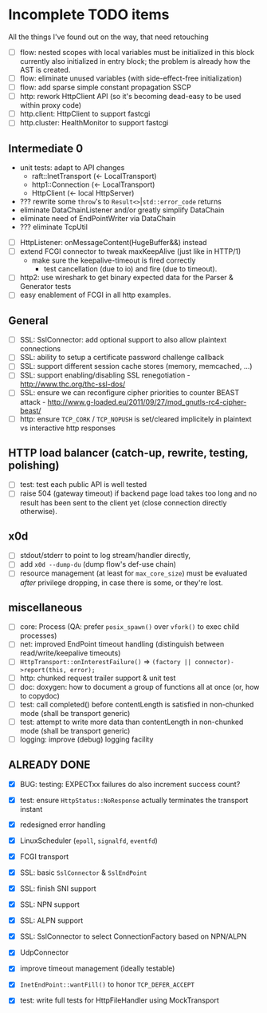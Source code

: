 
# Incomplete TODO items

All the things I've found out on the way, that need retouching

- [ ] flow: nested scopes with local variables must be initialized in this block
      currently also initialized in entry block;
      the problem is already how the AST is created.
- [ ] flow: eliminate unused variables (with side-effect-free initialization)
- [ ] flow: add sparse simple constant propagation SSCP
- [ ] http: rework HttpClient API (so it's becoming dead-easy to be used within proxy code)
- [ ] http.client: HttpClient to support fastcgi
- [ ] http.cluster: HealthMonitor to support fastcgi

## Intermediate 0

- unit tests: adapt to API changes
  - raft::InetTransport (<- LocalTransport)
  - http1::Connection (<- LocalTransport)
  - HttpClient (<- local HttpServer)
- ??? rewrite some `throw`'s to `Result<>`|`std::error_code` returns
- eliminate DataChainListener and/or greatly simplify DataChain
- eliminate need of EndPointWriter via DataChain
- ??? eliminate TcpUtil

- [ ] HttpListener: onMessageContent(HugeBuffer&&) instead
- [ ] extend FCGI connector to tweak maxKeepAlive (just like in HTTP/1)
  - make sure the keepalive-timeout is fired correctly
    - test cancellation (due to io) and fire (due to timeout).
- [ ] http2: use wireshark to get binary expected data for the Parser & Generator tests
- [ ] easy enablement of FCGI in all http examples.

## General

- [ ] SSL: SslConnector: add optional support to also allow plaintext connections
- [ ] SSL: ability to setup a certificate password challenge callback
- [ ] SSL: support different session cache stores (memory, memcached, ...)
- [ ] SSL: support enabling/disabling SSL renegotiation - http://www.thc.org/thc-ssl-dos/
- [ ] SSL: ensure we can reconfigure cipher priorities to counter BEAST attack - http://www.g-loaded.eu/2011/09/27/mod_gnutls-rc4-cipher-beast/
- [ ] http: ensure `TCP_CORK` / `TCP_NOPUSH` is set/cleared implicitely in plaintext vs interactive http responses

## HTTP load balancer (catch-up, rewrite, testing, polishing)

- [ ] test: test each public API is well tested
- [ ] raise 504 (gateway timeout) if backend page load takes too long and no result has been sent to the client yet (close connection directly otherwise).

## x0d

- [ ] stdout/stderr to point to log stream/handler directly,
- [ ] add `x0d --dump-du` (dump flow's def-use chain)
- [ ] resource management (at least for `max_core_size`) must be evaluated *after* privilege dropping, in case there is some, or they're lost.

## miscellaneous

- [ ] core: Process (QA: prefer `posix_spawn()` over `vfork()` to exec child processes)
- [ ] net: improved EndPoint timeout handling (distinguish between read/write/keepalive timeouts)
- [ ] `HttpTransport::onInterestFailure()` => `(factory || connector)->report(this, error);`
- [ ] http: chunked request trailer support & unit test
- [ ] doc: doxygen: how to document a group of functions all at once (or, how to copydoc)
- [ ] test: call completed() before contentLength is satisfied in non-chunked mode (shall be transport generic)
- [ ] test: attempt to write more data than contentLength in non-chunked mode (shall be transport generic)
- [ ] logging: improve (debug) logging facility

## ALREADY DONE

- [x] BUG: testing: EXPECTxx failures do also increment success count?
- [x] test: ensure `HttpStatus::NoResponse` actually terminates the transport instant
- [x] redesigned error handling
- [x] LinuxScheduler (`epoll`, `signalfd`, `eventfd`)
- [x] FCGI transport
- [x] SSL: basic `SslConnector` & `SslEndPoint`
- [x] SSL: finish SNI support
- [x] SSL: NPN support
- [x] SSL: ALPN support
- [x] SSL: SslConnector to select ConnectionFactory based on NPN/ALPN
- [x] UdpConnector
- [x] improve timeout management (ideally testable)
- [x] `InetEndPoint::wantFill()` to honor `TCP_DEFER_ACCEPT`
- [x] test: write full tests for HttpFileHandler using MockTransport

